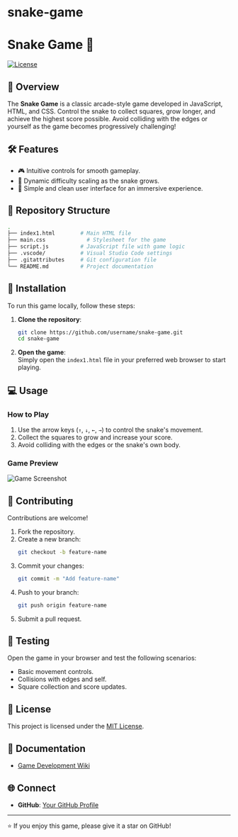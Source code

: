# snake-game

# Snake Game 🐍

[![License](https://img.shields.io/badge/license-MIT-green.svg)](https://opensource.org/licenses/MIT)  

## 📜 Overview  
The **Snake Game** is a classic arcade-style game developed in JavaScript, HTML, and CSS. Control the snake to collect squares, grow longer, and achieve the highest score possible. Avoid colliding with the edges or yourself as the game becomes progressively challenging!  

## 🛠 Features  
- 🎮 Intuitive controls for smooth gameplay.  
- 🚀 Dynamic difficulty scaling as the snake grows.  
- 🎨 Simple and clean user interface for an immersive experience.  

## 📂 Repository Structure  
```bash
.
├── index1.html        # Main HTML file
├── main.css             # Stylesheet for the game
├── script.js          # JavaScript file with game logic
├── .vscode/           # Visual Studio Code settings
├── .gitattributes     # Git configuration file
└── README.md          # Project documentation
```

## 🔧 Installation  
To run this game locally, follow these steps:  

1. **Clone the repository**:  
   ```bash
   git clone https://github.com/username/snake-game.git
   cd snake-game
   ```

2. **Open the game**:  
   Simply open the `index1.html` file in your preferred web browser to start playing.  

## 💻 Usage  
### How to Play  
1. Use the arrow keys (`↑`, `↓`, `←`, `→`) to control the snake's movement.  
2. Collect the squares to grow and increase your score.  
3. Avoid colliding with the edges or the snake's own body.  

### Game Preview  
![Game Screenshot](path/to/screenshot.png)  

## 🧩 Contributing  
Contributions are welcome!  
1. Fork the repository.  
2. Create a new branch:  
   ```bash
   git checkout -b feature-name
   ```
3. Commit your changes:  
   ```bash
   git commit -m "Add feature-name"
   ```
4. Push to your branch:  
   ```bash
   git push origin feature-name
   ```
5. Submit a pull request.  

## 🧪 Testing  
Open the game in your browser and test the following scenarios:  
- Basic movement controls.  
- Collisions with edges and self.  
- Square collection and score updates.  

## 📜 License  
This project is licensed under the [MIT License](LICENSE).  

## 📖 Documentation  
- [Game Development Wiki](https://github.com/username/snake-game/wiki)  

## 🌐 Connect  
- **GitHub**: [Your GitHub Profile]([https://github.com/username](https://github.com/unnameedhero))  

---

⭐ If you enjoy this game, please give it a star on GitHub!  
